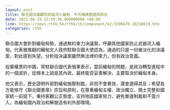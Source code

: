 ```yaml
---
layout: post
title: 聯合國決議籲防武器流入緬甸　中方稱施壓適得其反
date: 2021-06-19 12:59:36.000000000 +08:00
link: https://news.rthk.hk/rthk/ch/component/k2/1596670-20210619.htm
categories: rthk
---
```


聯合國大會針對緬甸局勢，通過無約束力決議案，呼籲其他國家防止武器流入緬甸。代表被推翻的緬甸文人政府駐聯合國大使認為，通過的只是一份被淡化的決議案，對此感到失望。分析指決議案雖然無法律約束力，但有政治意義。

投棄權票的中國，常駐聯合國代表張軍表示，當前緬甸的問題，是政治轉型進程中的一個波折，從根本上說是其內政，最終能否妥善解決，主要取決於緬甸本身。

他又表示，歷史證明外部對緬甸施壓制裁，非但不會奏效，還會適得其反；希望各方能恪守《聯合國憲章》宗旨和原則，在尊重緬甸主權、政治獨立、領土完整和國家統一前提下，秉持客觀公正態度，支持地區國家努力，避免單邊制裁和不當介入，為緬甸國內政治和解營造有利外部環境。

